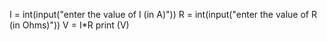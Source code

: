I = int(input("enter the value of I (in A)"))
R = int(input("enter the value of R (in Ohms)"))
V = I*R
print (V)